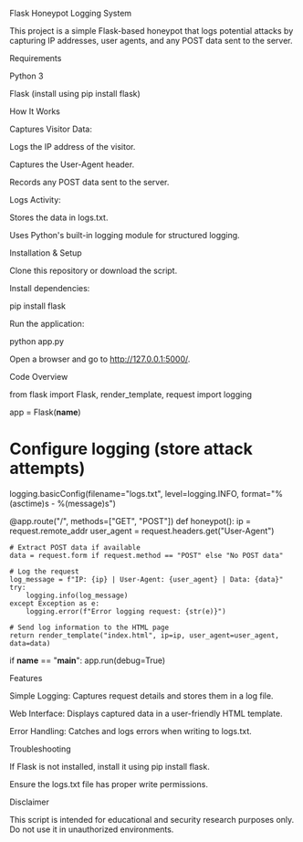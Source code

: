 Flask Honeypot Logging System

This project is a simple Flask-based honeypot that logs potential attacks by capturing IP addresses, user agents, and any POST data sent to the server.

Requirements

Python 3

Flask (install using pip install flask)

How It Works

Captures Visitor Data:

Logs the IP address of the visitor.

Captures the User-Agent header.

Records any POST data sent to the server.

Logs Activity:

Stores the data in logs.txt.

Uses Python's built-in logging module for structured logging.

Installation & Setup

Clone this repository or download the script.

Install dependencies:

pip install flask

Run the application:

python app.py

Open a browser and go to http://127.0.0.1:5000/.

Code Overview

from flask import Flask, render_template, request
import logging

app = Flask(__name__)

# Configure logging (store attack attempts)
logging.basicConfig(filename="logs.txt", level=logging.INFO, format="%(asctime)s - %(message)s")

@app.route("/", methods=["GET", "POST"])
def honeypot():
    ip = request.remote_addr
    user_agent = request.headers.get("User-Agent")
    
    # Extract POST data if available
    data = request.form if request.method == "POST" else "No POST data"
    
    # Log the request
    log_message = f"IP: {ip} | User-Agent: {user_agent} | Data: {data}"
    try:
        logging.info(log_message)
    except Exception as e:
        logging.error(f"Error logging request: {str(e)}")
    
    # Send log information to the HTML page
    return render_template("index.html", ip=ip, user_agent=user_agent, data=data)

if __name__ == "__main__":
    app.run(debug=True)

Features

Simple Logging: Captures request details and stores them in a log file.

Web Interface: Displays captured data in a user-friendly HTML template.

Error Handling: Catches and logs errors when writing to logs.txt.

Troubleshooting

If Flask is not installed, install it using pip install flask.

Ensure the logs.txt file has proper write permissions.

Disclaimer

This script is intended for educational and security research purposes only. Do not use it in unauthorized environments.

